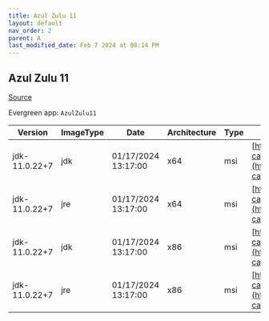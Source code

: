 ```yaml
---
title: Azul Zulu 11
layout: default
nav_order: 2
parent: A
last_modified_date: Feb 7 2024 at 08:14 PM
---
```


## Azul Zulu 11

[Source](https://www.azul.com/downloads/#zulu)

Evergreen app: `AzulZulu11`

| Version       | ImageType | Date                | Architecture | Type | URI                                                                                                                                            |
| ------------- | --------- | ------------------- | ------------ | ---- | ---------------------------------------------------------------------------------------------------------------------------------------------- |
| jdk-11.0.22+7 | jdk       | 01/17/2024 13:17:00 | x64          | msi  | [https://cdn.azul.com/zulu/bin/zulu11.70.15-ca-jdk11.0.22-win_x64.msi](https://cdn.azul.com/zulu/bin/zulu11.70.15-ca-jdk11.0.22-win_x64.msi)   |
| jdk-11.0.22+7 | jre       | 01/17/2024 13:17:00 | x64          | msi  | [https://cdn.azul.com/zulu/bin/zulu11.70.15-ca-jre11.0.22-win_x64.msi](https://cdn.azul.com/zulu/bin/zulu11.70.15-ca-jre11.0.22-win_x64.msi)   |
| jdk-11.0.22+7 | jdk       | 01/17/2024 13:17:00 | x86          | msi  | [https://cdn.azul.com/zulu/bin/zulu11.70.15-ca-jdk11.0.22-win_i686.msi](https://cdn.azul.com/zulu/bin/zulu11.70.15-ca-jdk11.0.22-win_i686.msi) |
| jdk-11.0.22+7 | jre       | 01/17/2024 13:17:00 | x86          | msi  | [https://cdn.azul.com/zulu/bin/zulu11.70.15-ca-jre11.0.22-win_i686.msi](https://cdn.azul.com/zulu/bin/zulu11.70.15-ca-jre11.0.22-win_i686.msi) |
